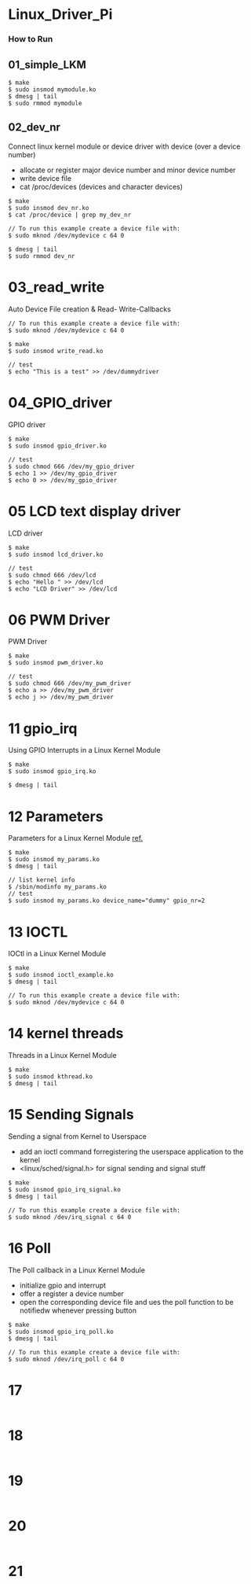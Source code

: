 # Linux_Driver_Pi

### How to Run

## 01_simple_LKM
```
$ make
$ sudo insmod mymodule.ko
$ dmesg | tail 
$ sudo rmmod mymodule
```

## 02_dev_nr
Connect linux kernel module or device driver with device (over a device number)

- allocate or register major device number and minor device number
- write device file
- cat /proc/devices (devices and character devices)
```
$ make
$ sudo insmod dev_nr.ko
$ cat /proc/device | grep my_dev_nr

// To run this example create a device file with:
$ sudo mknod /dev/mydevice c 64 0

$ dmesg | tail 
$ sudo rmmod dev_nr
```

# 03_read_write
Auto Device File creation & Read- Write-Callbacks
```
// To run this example create a device file with:
$ sudo mknod /dev/mydevice c 64 0

$ make
$ sudo insmod write_read.ko

// test
$ echo "This is a test" >> /dev/dummydriver
```

# 04_GPIO_driver
GPIO driver
```
$ make
$ sudo insmod gpio_driver.ko

// test
$ sudo chmod 666 /dev/my_gpio_driver
$ echo 1 >> /dev/my_gpio_driver
$ echo 0 >> /dev/my_gpio_driver
```

# 05 LCD text display driver
LCD driver
```
$ make
$ sudo insmod lcd_driver.ko

// test
$ sudo chmod 666 /dev/lcd
$ echo "Hello " >> /dev/lcd
$ echo "LCD Driver" >> /dev/lcd
```

# 06 PWM Driver
PWM Driver
```
$ make
$ sudo insmod pwm_driver.ko

// test
$ sudo chmod 666 /dev/my_pwm_driver
$ echo a >> /dev/my_pwm_driver
$ echo j >> /dev/my_pwm_driver
```

# 11 gpio_irq
Using GPIO Interrupts in a Linux Kernel Module
```
$ make
$ sudo insmod gpio_irq.ko

$ dmesg | tail 
```

# 12 Parameters
Parameters for a Linux Kernel Module [ref.](http://www.makelinux.net/ldd3/chp-2-sect-8.shtml)

```
$ make
$ sudo insmod my_params.ko
$ dmesg | tail

// list kernel info
$ /sbin/modinfo my_params.ko
// test
$ sudo insmod my_params.ko device_name="dummy" gpio_nr=2
```

# 13 IOCTL
IOCtl in a Linux Kernel Module
```
$ make
$ sudo insmod ioctl_example.ko
$ dmesg | tail

// To run this example create a device file with:
$ sudo mknod /dev/mydevice c 64 0
```

# 14 kernel threads
Threads in a Linux Kernel Module
```
$ make
$ sudo insmod kthread.ko
$ dmesg | tail
```

# 15 Sending Signals
Sending a signal from Kernel to Userspace

- add an ioctl command forregistering the userspace application to the kernel
- <linux/sched/signal.h> for signal sending and signal stuff

```
$ make
$ sudo insmod gpio_irq_signal.ko
$ dmesg | tail

// To run this example create a device file with:
$ sudo mknod /dev/irq_signal c 64 0
```

# 16 Poll
The Poll callback in a Linux Kernel Module
- initialize gpio and interrupt
- offer a register a device number
- open the corresponding device file and ues the poll function to be notifiedw whenever pressing button
```
$ make
$ sudo insmod gpio_irq_poll.ko
$ dmesg | tail

// To run this example create a device file with:
$ sudo mknod /dev/irq_poll c 64 0

```
# 17
```
```
# 18
```
```
# 19
```
```
# 20
```
```
# 21
```
```